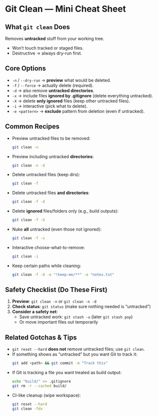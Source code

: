 # Git Clean — Mini Cheat Sheet

## What `git clean` Does
Removes **untracked** stuff from your working tree.
- Won’t touch tracked or staged files.
- Destructive → always dry-run first.

## Core Options
- `-n` / `--dry-run` → **preview** what would be deleted.
- `-f` / `--force` → actually delete (required).
- `-d` → also remove **untracked directories**.
- `-x` → include files **ignored by .gitignore** (delete everything untracked).
- `-X` → delete **only ignored** files (keep other untracked files).
- `-i` → interactive (pick what to delete).
- `-e <pattern>` → **exclude** pattern from deletion (even if untracked).

## Common Recipes
- Preview untracked files to be removed:
  ```bash
  git clean -n
  ```
- Preview including untracked **directories**:
  ```bash
  git clean -n -d
  ```
- Delete untracked files (keep dirs):
  ```bash
  git clean -f
  ```
- Delete untracked files **and directories**:
  ```bash
  git clean -f -d
  ```
- Delete **ignored** files/folders only (e.g., build outputs):
  ```bash
  git clean -f -X
  ```
- Nuke **all** untracked (even those not ignored):
  ```bash
  git clean -f -x
  ```
- Interactive choose-what-to-remove:
  ```bash
  git clean -i
  ```
- Keep certain paths while cleaning:
  ```bash
  git clean -f -d -e "!keep-me/**" -e "notes.txt"
  ```

## Safety Checklist (Do These First)
1. **Preview**: `git clean -n` or `git clean -n -d`
2. **Check status**: `git status` (make sure nothing needed is “untracked”)
3. **Consider a safety net**:
   - Save untracked work: `git stash -u` (later `git stash pop`)
   - Or move important files out temporarily

## Related Gotchas & Tips
- `git reset --hard` **does not** remove untracked files; use `git clean`.
- If something shows as “untracked” but you want Git to track it:
  ```bash
  git add <path> && git commit -m "Track this"
  ```
- If Git is tracking a file you want treated as build output:
  ```bash
  echo "build/" >> .gitignore
  git rm -r --cached build/
  ```
- CI-like cleanup (wipe workspace):
  ```bash
  git reset --hard
  git clean -fdx
  ```
